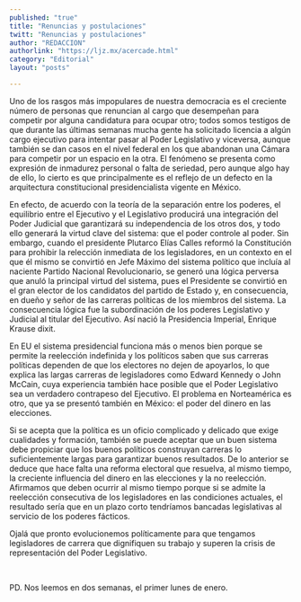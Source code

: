```yaml
---
published: "true"
title: "Renuncias y postulaciones"
twitt: "Renuncias y postulaciones"
author: "REDACCION"
authorlink: "https://ljz.mx/acercade.html"
category: "Editorial"
layout: "posts"

---
```



  Uno de los rasgos más impopulares de nuestra democracia es el creciente número de personas que renuncian al cargo que desempeñan para competir por alguna candidatura para ocupar otro; todos somos testigos de que durante las últimas semanas mucha gente ha solicitado licencia a algún cargo ejecutivo para intentar pasar al Poder Legislativo y viceversa, aunque también se dan casos en el nivel federal en los que abandonan una Cámara para competir por un espacio en la otra. El fenómeno se presenta como expresión de inmadurez personal o falta de seriedad, pero aunque algo hay de ello, lo cierto es que principalmente es el reflejo de un defecto en la arquitectura constitucional presidencialista vigente en México.



  En efecto, de acuerdo con la teoría de la separación entre los poderes, el equilibrio entre el Ejecutivo y el Legislativo producirá una integración del Poder Judicial que garantizará su independencia de los otros dos, y todo ello generará la virtud clave del sistema: que el poder controle al poder. Sin embargo, cuando el presidente Plutarco Elías Calles reformó la Constitución para prohibir la relección inmediata de los legisladores, en un contexto en el que él mismo se convirtió en Jefe Máximo del sistema político que incluía al naciente Partido Nacional Revolucionario, se generó una lógica perversa que anuló la principal virtud del sistema, pues el Presidente se convirtió en el gran elector de los candidatos del partido de Estado y, en consecuencia, en dueño y señor de las carreras políticas de los miembros del sistema. La consecuencia lógica fue la subordinación de los poderes Legislativo y Judicial al titular del Ejecutivo. Así nació la Presidencia Imperial, Enrique Krause dixit.



  En EU el sistema presidencial funciona más o menos bien porque se permite la reelección indefinida y los políticos saben que sus carreras políticas dependen de que los electores no dejen de apoyarlos, lo que explica las largas carreras de legisladores como Edward Kennedy o John McCain, cuya experiencia también hace posible que el Poder Legislativo sea un verdadero contrapeso del Ejecutivo. El problema en Norteamérica es otro, que ya se presentó también en México: el poder del dinero en las elecciones.



  Si se acepta que la política es un oficio complicado y delicado que exige cualidades y formación, también se puede aceptar que un buen sistema debe propiciar que los buenos políticos construyan carreras lo suficientemente largas para garantizar buenos resultados. De lo anterior se deduce que hace falta una reforma electoral que resuelva, al mismo tiempo, la creciente influencia del dinero en las elecciones y la no reelección. Afirmamos que deben ocurrir al mismo tiempo porque si se admite la reelección consecutiva de los legisladores en las condiciones actuales, el resultado sería que en un plazo corto tendríamos bancadas legislativas al servicio de los poderes fácticos.



  Ojalá que pronto evolucionemos políticamente para que tengamos legisladores de carrera que dignifiquen su trabajo y superen la crisis de representación del Poder Legislativo.



   



  PD. Nos leemos en dos semanas, el primer lunes de enero.

